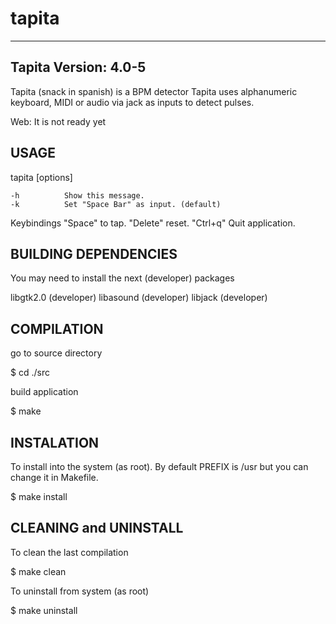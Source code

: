# tapita
----------------------------------------------------------------------
Tapita
Version: 4.0-5
----------------------------------------------------------------------
Tapita (snack in spanish) is a BPM detector
Tapita uses alphanumeric keyboard, MIDI or audio via jack as inputs
to detect pulses.

Web: It is not ready yet

USAGE
------------------------------------------------------------------------
tapita [options]
  
    -h          Show this message.
    -k          Set "Space Bar" as input. (default)


Keybindings
    "Space"     to tap.
    "Delete"    reset.
    "Ctrl+q"    Quit application.


BUILDING DEPENDENCIES
------------------------------------------------------------------------
You may need to install the next (developer) packages

libgtk2.0 (developer)
libasound (developer)
libjack (developer)


COMPILATION
------------------------------------------------------------------------
go to source directory

$ cd ./src

build application

$ make


INSTALATION
------------------------------------------------------------------------
To install into the system (as root).
By default PREFIX is /usr but you can change it in Makefile.

$ make install


CLEANING and UNINSTALL
------------------------------------------------------------------------
To clean the last compilation

$ make clean

To uninstall from system (as root)

$ make uninstall




